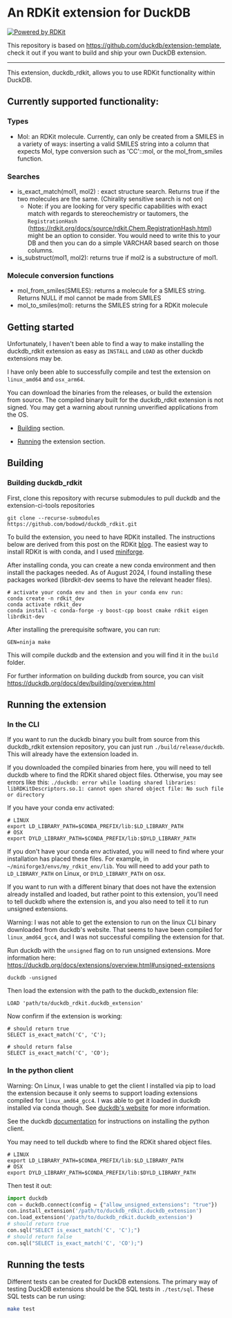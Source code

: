 # An RDKit extension for DuckDB

[![Powered by RDKit](https://img.shields.io/badge/Powered%20by-RDKit-3838ff.svg?logo=data:image/png;base64,iVBORw0KGgoAAAANSUhEUgAAABAAAAAQBAMAAADt3eJSAAAABGdBTUEAALGPC/xhBQAAACBjSFJNAAB6JgAAgIQAAPoAAACA6AAAdTAAAOpgAAA6mAAAF3CculE8AAAAFVBMVEXc3NwUFP8UPP9kZP+MjP+0tP////9ZXZotAAAAAXRSTlMAQObYZgAAAAFiS0dEBmFmuH0AAAAHdElNRQfmAwsPGi+MyC9RAAAAQElEQVQI12NgQABGQUEBMENISUkRLKBsbGwEEhIyBgJFsICLC0iIUdnExcUZwnANQWfApKCK4doRBsKtQFgKAQC5Ww1JEHSEkAAAACV0RVh0ZGF0ZTpjcmVhdGUAMjAyMi0wMy0xMVQxNToyNjo0NyswMDowMDzr2J4AAAAldEVYdGRhdGU6bW9kaWZ5ADIwMjItMDMtMTFUMTU6MjY6NDcrMDA6MDBNtmAiAAAAAElFTkSuQmCC)](https://www.rdkit.org/)

This repository is based on https://github.com/duckdb/extension-template, check it out if you want to build and ship your own DuckDB extension.

---

This extension, duckdb_rdkit, allows you to use RDKit functionality within DuckDB.

## Currently supported functionality:

### Types

- Mol: an RDKit molecule. Currently, can only be created from a SMILES in a variety of ways: inserting a valid SMILES
  string into a column that expects Mol, type conversion such as 'CC'::mol, or the mol_from_smiles function.

### Searches

- is_exact_match(mol1, mol2) : exact structure search. Returns true if the two molecules are the same. (Chirality sensitive search is not on)
  - Note: if you are looking for very specific capabilities with exact match with regards
    to stereochemistry or tautomers, the `RegistrationHash` (https://rdkit.org/docs/source/rdkit.Chem.RegistrationHash.html)
    might be an option to consider. You would need to write this to your DB and
    then you can do a simple VARCHAR based search on those columns.
- is_substruct(mol1, mol2): returns true if mol2 is a substructure of mol1.

### Molecule conversion functions

- mol_from_smiles(SMILES): returns a molecule for a SMILES string. Returns NULL if mol cannot be made from SMILES
- mol_to_smiles(mol): returns the SMILES string for a RDKit molecule

## Getting started

Unfortunately, I haven't been able to find a way to make installing the duckdb_rdkit
extension as easy as `INSTALL` and `LOAD` as other duckdb
extensions may be.

I have only been able to successfully compile and test the extension on `linux_amd64`
and `osx_arm64`.

You can download the binaries from the releases, or build the extension from source.
The compiled binary built for the duckdb_rdkit extension is not signed. You may get
a warning about running unverified applications from the OS.

- [Building](#building) section.

- [Running](#running) the extension section.

## <a name="building"></a>Building

### Building duckdb_rdkit

First, clone this repository with recurse submodules to pull duckdb and the
extension-ci-tools repositories

```shell
git clone --recurse-submodules https://github.com/bodowd/duckdb_rdkit.git
```

To build the extension, you need to have RDKit installed.
The instructions below are derived from this post on the RDKit [blog](https://greglandrum.github.io/rdkit-blog/posts/2021-07-24-setting-up-a-cxx-dev-env.html).
The easiest way to install RDKit is with conda, and I used [miniforge](https://github.com/conda-forge/miniforge).

After installing conda, you can create a new
conda environment and then install the packages needed.
As of August 2024, I found installing these packages worked (librdkit-dev seems to have the relevant header files).

```shell
# activate your conda env and then in your conda env run:
conda create -n rdkit_dev
conda activate rdkit_dev
conda install -c conda-forge -y boost-cpp boost cmake rdkit eigen librdkit-dev
```

After installing the prerequisite software, you can run:

```shell
GEN=ninja make
```

This will compile duckdb and the extension and you will find it in
the `build` folder.

For further information on building duckdb from source,
you can visit https://duckdb.org/docs/dev/building/overview.html

## <a name="running"></a> Running the extension

### In the CLI

If you want to run the duckdb binary you built from source from this
duckdb_rdkit extension repository, you can just run `./build/release/duckdb`.
This will already have the extension loaded in.

If you downloaded the compiled binaries from here, you will need to tell
duckdb where to find the RDKit shared object files. Otherwise, you may see errors like this:
`./duckdb: error while loading shared libraries: libRDKitDescriptors.so.1: cannot open shared object file: No such file or directory`

If you have your conda env activated:

```shell
# LINUX
export LD_LIBRARY_PATH=$CONDA_PREFIX/lib:$LD_LIBRARY_PATH
# OSX
export DYLD_LIBRARY_PATH=$CONDA_PREFIX/lib:$DYLD_LIBRARY_PATH
```

If you don't have your conda env activated, you will need to find where
your installation has placed these files. For example, in `~/miniforge3/envs/my_rdkit_env/lib`.
You will need to add your path to `LD_LIBRARY_PATH` on Linux, or `DYLD_LIBRARY_PATH` on osx.

If you want to run with a different binary that does not have the extension already
installed and loaded, but rather point to this extension,
you'll need to tell duckdb where the extension is, and you also need to tell
it to run unsigned extensions.

Warning: I was not able to get the extension to run on the linux CLI binary downloaded
from duckdb's website. That seems to have been compiled for `linux_amd64_gcc4`,
and I was not successful compiling the extension for that.

Run duckdb with the `unsigned` flag on to run unsigned extensions.
More information here: https://duckdb.org/docs/extensions/overview.html#unsigned-extensions

```shell
duckdb -unsigned
```

Then load the extension with the path to the duckdb_extension file:

```shell
LOAD 'path/to/duckdb_rdkit.duckdb_extension'
```

Now confirm if the extension is working:

```shell
# should return true
SELECT is_exact_match('C', 'C');

# should return false
SELECT is_exact_match('C', 'CO');
```

### In the python client

Warning: On Linux, I was unable to get the client I installed via pip to load the
extension because it only seems to support loading extensions compiled for `linux_amd64_gcc4`.
I was able to get it loaded in duckdb installed via conda though. See [duckdb's website](https://duckdb.org/docs/api/python/overview.html#:~:text=The%20DuckDB%20Python%20API%20can,requires%20Python%203.7%20or%20newer.) for
more information.

See the duckdb [documentation](https://duckdb.org/docs/api/python/overview.html#:~:text=The%20DuckDB%20Python%20API%20can,requires%20Python%203.7%20or%20newer.)
for instructions on installing the python client.

You may need to tell duckdb where to find the RDKit shared object files.

```shell
# LINUX
export LD_LIBRARY_PATH=$CONDA_PREFIX/lib:$LD_LIBRARY_PATH
# OSX
export DYLD_LIBRARY_PATH=$CONDA_PREFIX/lib:$DYLD_LIBRARY_PATH
```

Then test it out:

```python
import duckdb
con = duckdb.connect(config = {"allow_unsigned_extensions": "true"})
con.install_extension('/path/to/duckdb_rdkit.duckdb_extension')
con.load_extension('/path/to/duckdb_rdkit.duckdb_extension')
# should return true
con.sql("SELECT is_exact_match('C', 'C');")
# should return false
con.sql("SELECT is_exact_match('C', 'CO');")

```

## Running the tests

Different tests can be created for DuckDB extensions. The primary way of testing DuckDB extensions should be the SQL tests in `./test/sql`. These SQL tests can be run using:

```sh
make test
```
